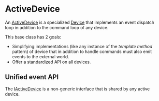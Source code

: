 # ActiveDevice

An [ActiveDevice](ActiveDevice.cs) is a specialized [Device](../Device/Device.cs) that implements
an event dispatch loop in addition to the command loop of any device.

This base class has 2 goals:
- Simplifying implementations (like any instance of the *template method* pattern) of device that in
addition to handle commands must also emit events to the external world.
- Offer a standardized API on all devices.

## Unified event API

The [IActiveDevice](IActiveDevice.cs) is a non-generic interface that is shared by any active device.
